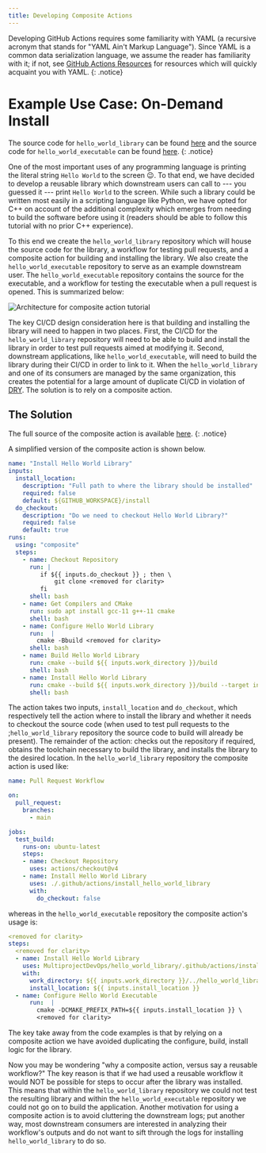 ```yaml
---
title: Developing Composite Actions
---
```


Developing GitHub Actions requires some familiarity with YAML (a recursive
acronym that stands for "YAML Ain't Markup Language"). Since YAML is a
common data serialization language, we assume the reader has familiarity
with it; if not, see [GitHub Actions Resources](/resources/#github-actions) for
resources which will quickly acquaint you with YAML.
{: .notice}

# Example Use Case: On-Demand Install

The source code for `hello_world_library` can be found
[here](https://github.com/MultiprojectDevOps/hello_world_library) and the
source code for `hello_world_executable` can be found
[here](https://github.com/MultiprojectDevOps/hello_world_executable).
{: .notice}

One of the most important uses of any programming language is printing the
literal string `Hello World` to the screen :wink:. To that end, we have
decided to develop a reusable library which downstream users can call to --- you
guessed it --- print `Hello World` to the screen. While such a library could be
written most easily in a scripting language like Python, we have opted for C++
on account of the additional complexity which emerges from needing to build the
software before using it (readers should be able to follow this tutorial with
no prior C++ experience).

To this end we create the `hello_world_library` repository which will house the
source code for the library, a workflow for testing pull requests, and a
composite action for building and installing the library. We also create the
`hello_world_executable` repository to serve as an example downstream user. The
`hello_world_executable` repository contains the source for the executable, and
a workflow for testing the executable when a pull request is opened. This is summarized below:

![Architecture for composite action tutorial](/tutorials/assets/tutorial_architecture.png)

The key CI/CD design consideration here is that building and installing the
library will need to happen in two places. First, the CI/CD for the
`hello_world_library` repository will need to be able to build and install the
library in order to test pull requests aimed at modifying it. Second, downstream
applications, like `hello_world_executable`, will need to build the library
during their CI/CD in order to link to it. When the `hello_world_library` and
one of its consumers are managed by the same organization, this creates the
potential for a large amount of duplicate CI/CD in violation of
[DRY](/best_practices/#13-dont-repeat-yourself-dry). The solution is to rely
on a composite action.

## The Solution

The full source of the composite action is available
[here](https://github.com/MultiprojectDevOps/hello_world_library/blob/main/.github/actions/install_hello_world_library/action.yaml).
{: .notice}

A simplified version of the composite action is shown below.

```yaml
name: "Install Hello World Library"
inputs:
  install_location:
    description: "Full path to where the library should be installed"
    required: false
    default: ${GITHUB_WORKSPACE}/install
  do_checkout:
    description: "Do we need to checkout Hello World Library?"
    required: false
    default: true
runs:
  using: "composite"
  steps:
    - name: Checkout Repository
      run: |
         if ${{ inputs.do_checkout }} ; then \
             git clone <removed for clarity>
         fi
      shell: bash
    - name: Get Compilers and CMake
      run: sudo apt install gcc-11 g++-11 cmake
      shell: bash
    - name: Configure Hello World Library
      run:  |
        cmake -Bbuild <removed for clarity>
      shell: bash
    - name: Build Hello World Library
      run: cmake --build ${{ inputs.work_directory }}/build
      shell: bash
    - name: Install Hello World Library
      run: cmake --build ${{ inputs.work_directory }}/build --target install
      shell: bash
```

The action takes two inputs, `install_location` and `do_checkout`, which
respectively tell the action where to install the library and whether it needs
to checkout the source code (when used to test pull requests to the ;`hello_world_library` repository the source code to build will already be
present). The remainder of the action: checks out the repository if required,
obtains the toolchain necessary to build the library, and installs the library
to the desired location. In the `hello_world_library` repository the composite
action is used like:

```yaml
name: Pull Request Workflow

on:
  pull_request:
    branches:
      - main

jobs:
  test_build:
    runs-on: ubuntu-latest
    steps:
    - name: Checkout Repository
      uses: actions/checkout@v4
    - name: Install Hello World Library
      uses: ./.github/actions/install_hello_world_library
      with:
        do_checkout: false
```

whereas in the `hello_world_executable` repository the composite action's usage
is:

```yaml
<removed for clarity>
steps:
  <removed for clarity>
  - name: Install Hello World Library
    uses: MultiprojectDevOps/hello_world_library/.github/actions/install_hello_world_library@v3.0.0
    with:
      work_directory: ${{ inputs.work_directory }}/../hello_world_library
      install_location: ${{ inputs.install_location }}
  - name: Configure Hello World Executable
      run:  |
        cmake -DCMAKE_PREFIX_PATH=${{ inputs.install_location }} \
        <removed for clarity>
```

The key take away from the code examples is that by relying on a composite
action we have avoided duplicating the configure, build, install logic for the
library.

Now you may be wondering "why a composite action, versus say a reusable
workflow?" The key reason is that if we had used a reusable workflow it would
NOT be possible for steps to occur after the library was installed. This means
that within the `hello_world_library` repository we could not test the
resulting library and within the `hello_world_executable` repository we could
not go on to build the application. Another motivation for using a composite
action is to avoid cluttering the downstream logs; put another way, most
downstream consumers are interested in analyzing their workflow's outputs and
do not want to sift through the logs for installing `hello_world_library` to
do so.
